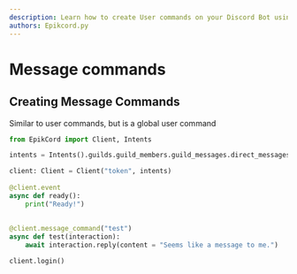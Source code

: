 ```yaml
---
description: Learn how to create User commands on your Discord Bot using the Epikcord.py library!
authors: Epikcord.py 
---
```



# Message commands
## Creating Message Commands

Similar to user commands, but is a global user command

```py
from EpikCord import Client, Intents

intents = Intents().guilds.guild_members.guild_messages.direct_messages.message_content

client: Client = Client("token", intents)
  
@client.event
async def ready():
    print("Ready!")
    
    
@client.message_command("test")
async def test(interaction):
    await interaction.reply(content = "Seems like a message to me.")

client.login()
```